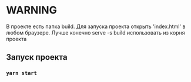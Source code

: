 # WARNING
В проекте есть папка build. Для запуска проекта открыть 'index.html' в любом браузере. Лучше конечно serve -s build использовать из корня проекта

## Запуск проекта
### `yarn start`
